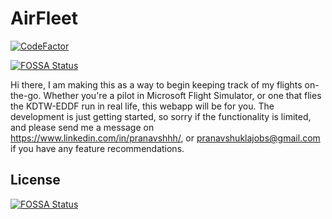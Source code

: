 # AirFleet
[![CodeFactor](https://www.codefactor.io/repository/github/fireteamsix/airfleet/badge)](https://www.codefactor.io/repository/github/fireteamsix/airfleet)

[![FOSSA Status](https://app.fossa.com/api/projects/git%2Bgithub.com%2Fpranavshhh%2FAirFleet.svg?type=shield)](https://app.fossa.com/projects/git%2Bgithub.com%2Fpranavshhh%2FAirFleet?ref=badge_shield)

Hi there, I am making this as a way to begin keeping track of my flights on-the-go. Whether you're a pilot in Microsoft Flight Simulator, or one that flies the KDTW-EDDF run in real life, this webapp will be for you. The development is just getting started, so sorry if the functionality is limited, and please send me a message on https://www.linkedin.com/in/pranavshhh/, or pranavshuklajobs@gmail.com if you have any feature recommendations.


## License
[![FOSSA Status](https://app.fossa.com/api/projects/git%2Bgithub.com%2Fpranavshhh%2FAirFleet.svg?type=large)](https://app.fossa.com/projects/git%2Bgithub.com%2Fpranavshhh%2FAirFleet?ref=badge_large)
